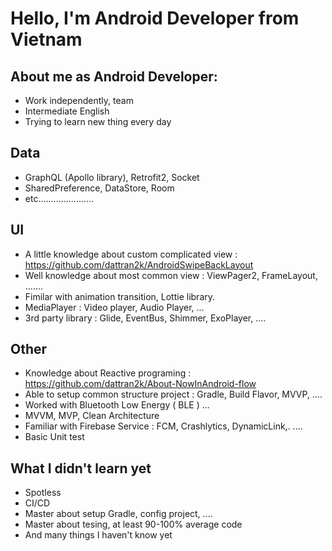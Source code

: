 # Hello, I'm Android Developer from Vietnam

## About me as Android Developer:

- Work independently, team 
- Intermediate English 
- Trying to learn new thing every day

## Data
-  GraphQL (Apollo library), Retrofit2, Socket
-  SharedPreference, DataStore, Room
-  etc......................
## UI
- A little knowledge about custom complicated view : https://github.com/dattran2k/AndroidSwipeBackLayout
- Well knowledge about most common view : ViewPager2, FrameLayout, .......
- Fimilar with animation transition, Lottie library.
- MediaPlayer : Video player, Audio Player, ...
- 3rd party library : Glide, EventBus, Shimmer, ExoPlayer, ....
## Other
- Knowledge about Reactive programing : https://github.com/dattran2k/About-NowInAndroid-flow
- Able to setup common structure project : Gradle, Build Flavor, MVVP, ....
- Worked with Bluetooth Low Energy ( BLE ) ...
- MVVM, MVP, Clean Architecture
- Familiar with Firebase Service : FCM, Crashlytics, DynamicLink,. ....
- Basic Unit test
## What I didn't learn yet
- Spotless
- CI/CD
- Master about setup Gradle, config project, ....
- Master about tesing, at least 90-100% average code
- And many things I haven't know yet
